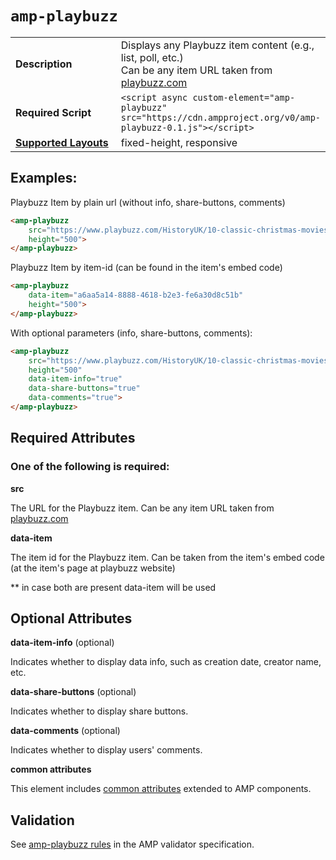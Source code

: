<!---
Copyright 2017 The AMP HTML Authors.

Licensed under the Apache License, Version 2.0 (the "License");
you may not use this file except in compliance with the License.
You may obtain a copy of the License at

      http://www.apache.org/licenses/LICENSE-2.0

Unless required by applicable law or agreed to in writing, software
distributed under the License is distributed on an "AS-IS" BASIS,
WITHOUT WARRANTIES OR CONDITIONS OF ANY KIND, either express or implied.
See the License for the specific language governing permissions and
limitations under the License.
-->

# <a name=”amp-playbuzz></a> `amp-playbuzz`

<table>
  <tr>
    <td width="40%"><strong>Description</strong></td>
    <td>
      Displays any Playbuzz item content (e.g., list, poll, etc.)<br />
      Can be any item URL taken from <a href="http://www.playbuzz.com">playbuzz.com</a>
    </td>
  </tr>
  <tr>
    <td width="40%"><strong>Required Script</strong></td>
    <td><code>&lt;script async custom-element="amp-playbuzz" src="https://cdn.ampproject.org/v0/amp-playbuzz-0.1.js">&lt;/script></code></td>
  </tr>
  <tr>
    <td class="col-fourty"><strong><a href="https://www.ampproject.org/docs/guides/responsive/control_layout.html">Supported Layouts</a></strong></td>
    <td>fixed-height, responsive</td>
  </tr>
</table>

## Examples:

Playbuzz Item by plain url (without info, share-buttons, comments)

```html
<amp-playbuzz
    src="https://www.playbuzz.com/HistoryUK/10-classic-christmas-movies"
    height="500">
</amp-playbuzz>
```

Playbuzz Item by item-id (can be found in the item's embed code)

```html
<amp-playbuzz
    data-item="a6aa5a14-8888-4618-b2e3-fe6a30d8c51b"
    height="500">
</amp-playbuzz>
```

With optional parameters (info, share-buttons, comments):

```html
<amp-playbuzz
    src="https://www.playbuzz.com/HistoryUK/10-classic-christmas-movies"
    height="500"
    data-item-info="true"
    data-share-buttons="true"
    data-comments="true">
</amp-playbuzz>
```

## Required Attributes
### One of the following is required:

**src**

The URL for the Playbuzz item.
Can be any item URL taken from <a href="http://www.playbuzz.com">playbuzz.com</a>

**data-item**

The item id for the Playbuzz item.
Can be taken from the item's embed code (at the item's page at playbuzz website)

** in case both are present data-item will be used
## Optional Attributes

**data-item-info** (optional)

Indicates whether to display data info, such as creation date, creator name, etc.


**data-share-buttons** (optional)

Indicates whether to display share buttons.


**data-comments** (optional)

Indicates whether to display users' comments.


**common attributes**

This element includes [common attributes](https://www.ampproject.org/docs/reference/common_attributes) extended to AMP components.


## Validation

See [amp-playbuzz rules](https://github.com/ampproject/amphtml/blob/master/extensions/amp-playbuzz/validator-amp-playbuzz.protoascii) in the AMP validator specification.
